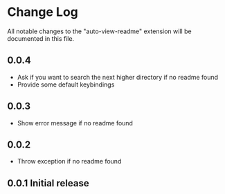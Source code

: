 # Change Log

All notable changes to the "auto-view-readme" extension will be documented in this file.

## 0.0.4 
- Ask if you want to search the next higher directory if no readme found
- Provide some default keybindings

## 0.0.3
- Show error message if no readme found

## 0.0.2
- Throw exception if no readme found

## 0.0.1 Initial release